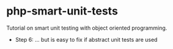 php-smart-unit-tests
====================

Tutorial on smart unit testing with object oriented programming.

* Step 6: ... but is easy to fix if abstract unit tests are used
